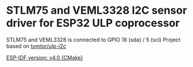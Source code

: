 # STLM75 and VEML3328 I2C sensor driver for ESP32 ULP coprocessor

STLM75 and VEML3328 is connected to GPIO 18 (sda) / 5 (scl) 
Project based on [tomtor/ulp-i2c](https://github.com/tomtor/ulp-i2c.git)

[ESP-IDF version: v4.0 (CMake)](https://github.com/espressif/esp-idf/tree/release/v4.0)

